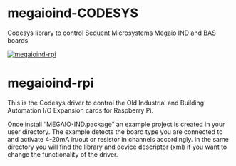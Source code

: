 # megaioind-CODESYS
Codesys library to control Sequent Microsystems Megaio IND and  BAS boards

[![megaioind-rpi](readmeres/sequent.jpg)](https://www.sequentmicrosystems.com)

# megaioind-rpi

This is the Codesys driver to control the Old Industrial and Building Automation I/O Expansion cards for Raspberry Pi.

Once install “MEGAIO-IND.package” an example project is created in your user directory. The example detects the board type you are connected to and activate 4-20mA in/out or resistor in channels accordingly. In the same directory you will find the library and device descriptor (xml) if you want to change the functionality of the driver.
